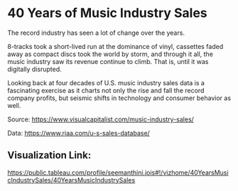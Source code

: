 # 40 Years of Music Industry Sales
The record industry has seen a lot of change over the years.

8-tracks took a short-lived run at the dominance of vinyl, cassettes faded away as compact discs took the world by storm, and through it all, the music industry saw its revenue continue to climb. That is, until it was digitally disrupted.

Looking back at four decades of U.S. music industry sales data is a fascinating exercise as it charts not only the rise and fall the record company profits, but seismic shifts in technology and consumer behavior as well.

Source: https://www.visualcapitalist.com/music-industry-sales/

Data: https://www.riaa.com/u-s-sales-database/

## Visualization Link: 

https://public.tableau.com/profile/seemanthini.jois#!/vizhome/40YearsMusicIndustrySales/40YearsMusicIndustrySales
